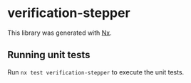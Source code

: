# verification-stepper

This library was generated with [Nx](https://nx.dev).

## Running unit tests

Run `nx test verification-stepper` to execute the unit tests.
